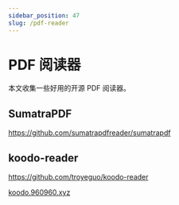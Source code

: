 ```yaml
---
sidebar_position: 47
slug: /pdf-reader
---
```


# PDF 阅读器



本文收集一些好用的开源 PDF 阅读器。



## SumatraPDF

https://github.com/sumatrapdfreader/sumatrapdf



## koodo-reader

https://github.com/troyeguo/koodo-reader

[koodo.960960.xyz](https://koodo.960960.xyz/)
